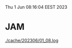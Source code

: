 Thu  1 Jun 08:16:04 EEST 2023
# JAM
<a href='./cache/202306/01_08.log'>./cache/202306/01_08.log</a>
